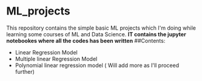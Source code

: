 # ML_projects
This repository contains the simple basic ML projects which I'm doing while learning some courses of ML and Data Science.
**IT contains the jupyter notebookes where all the codes has been written**
##Contents:
- Linear Regression Model
- Multiple linear Regression Model
- Polynomial linear regression model
( Will add more as I'll proceed further)
